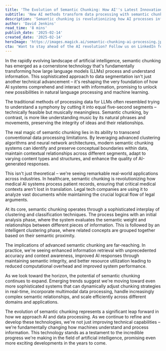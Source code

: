```yaml
---
title: 'The Evolution of Semantic Chunking: How AI''s Latest Innovation is Revolutionizing Data Processing'
subtitle: 'New AI methods transform data processing with semantic chunking technology'
description: 'Semantic chunking is revolutionizing how AI processes information, moving beyond traditional data segmentation to preserve contextual relationships and enhance machine learning capabilities. This breakthrough technology is transforming industries from healthcare to legal services, promising a new era of intelligent data processing.'
author: 'David Jenkins'
read_time: '8 mins'
publish_date: '2025-02-14'
created_date: '2025-02-14'
heroImage: 'https://images.magick.ai/semantic-chunking-ai-processing.jpg'
cta: 'Want to stay ahead of the AI revolution? Follow us on LinkedIn for daily insights into groundbreaking technologies like semantic chunking and their impact on the future of business and technology.'
---
```


In the rapidly evolving landscape of artificial intelligence, semantic chunking has emerged as a cornerstone technology that's fundamentally transforming how large language models (LLMs) process and understand information. This sophisticated approach to data segmentation isn't just another technical advancement – it's reshaping the very foundation of how AI systems comprehend and interact with information, promising to unlock new possibilities in natural language processing and machine learning.

The traditional methods of processing data for LLMs often resembled trying to understand a symphony by cutting it into equal five-second segments – technically feasible but musically meaningless. Semantic chunking, by contrast, is more like understanding music by its natural phrases and movements, preserving the integrity of ideas and their relationships.

The real magic of semantic chunking lies in its ability to transcend conventional data processing limitations. By leveraging advanced clustering algorithms and neural network architectures, modern semantic chunking systems can identify and preserve conceptual boundaries within data, maintain contextual relationships across different segments, adapt to varying content types and structures, and enhance the quality of AI-generated responses.

This isn't just theoretical – we're seeing remarkable real-world applications across industries. In healthcare, semantic chunking is revolutionizing how medical AI systems process patient records, ensuring that critical medical contexts aren't lost in translation. Legal tech companies are using it to analyze vast documents while maintaining the crucial logical flow of legal arguments.

At its core, semantic chunking operates through a sophisticated interplay of clustering and classification techniques. The process begins with an initial analysis phase, where the system evaluates the semantic weight and relationships between different pieces of information. This is followed by an intelligent clustering phase, where related concepts are grouped together based on their semantic proximity.

The implications of advanced semantic chunking are far-reaching. In practice, we're seeing enhanced information retrieval with unprecedented accuracy and context awareness, improved AI responses through maintaining semantic integrity, and better resource utilization leading to reduced computational overhead and improved system performance.

As we look toward the horizon, the potential of semantic chunking continues to expand. Emerging trends suggest we're moving toward even more sophisticated systems that can dynamically adjust chunking strategies in real-time, incorporate multimodal data processing, handle increasingly complex semantic relationships, and scale efficiently across different domains and applications.

The evolution of semantic chunking represents a significant leap forward in how we approach AI and data processing. As we continue to refine and develop these technologies, we're not just improving technical capabilities – we're fundamentally changing how machines understand and process information. This technology stands as a testament to the incredible progress we're making in the field of artificial intelligence, promising even more exciting developments in the years to come.